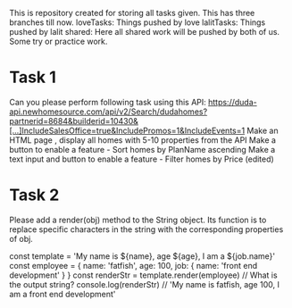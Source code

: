 This is repository created for storing all tasks given.
This has three branches till now.
loveTasks: Things pushed by love
lalitTasks: Things pushed by lalit
shared: Here all shared work will be pushed by both of us. Some try or practice work.
# Task 1
Can you please perform following task using this API: https://duda-api.newhomesource.com/api/v2/Search/dudahomes?partnerid=8684&builderid=10430&[…]IncludeSalesOffice=true&IncludePromos=1&IncludeEvents=1
Make an HTML page , display all homes with 5-10 properties from the API
Make a button to enable a feature -  Sort homes by PlanName ascending
Make a text input and button to enable a feature -  Filter homes by Price
(edited)

# Task 2
Please add a render(obj) method to the String object. Its function is to replace specific characters in the string with the corresponding properties of obj.

const template = 'My name is ${name}, age ${age}, I am a ${job.name}'
const employee = {
  name: 'fatfish',
  age: 100,
  job: {
    name: 'front end development'
  }
}
const renderStr = template.render(employee)
// What is the output string?
console.log(renderStr) // 'My name is fatfish, age 100, I am a front end development'
